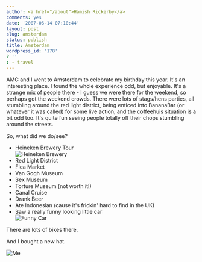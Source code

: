 ```yaml
---
author: <a href="/about">Hamish Rickerby</a>
comments: yes
date: '2007-06-14 07:10:44'
layout: post
slug: amsterdam
status: publish
title: Amsterdam
wordpress_id: '178'
? ''
: - travel
---
```


AMC and I went to Amsterdam to celebrate my birthday this year.  It's an interesting place.  I found the whole experience odd, but enjoyable.  It's a strange mix of people there - I guess we were there for the weekend, so perhaps got the weekend crowds.  There were lots of stags/hens parties, all stumbling around the red light district, being enticed into BananaBar (or whatever it was called) for some live action, and the coffeehuis situation is a bit odd too.  It's quite fun seeing people totally off their chops stumbling around the streets.

So, what did we do/see?
<ul>
	<li>Heineken Brewery Tour<br /><img id="image177" src="http://hamishrickerby.com/wp-content/uploads/2007/06/dsc01728.thumbnail.jpg" alt="Heineken Brewery" /></li>
	<li>Red Light District</li>
	<li>Flea Market</li>
	<li>Van Gogh Museum</li>
	<li>Sex Museum</li>
	<li>Torture Museum (not worth it!)</li>
	<li>Canal Cruise</li>
	<li>Drank Beer</li>
	<li>Ate Indonesian (cause it's frickin' hard to find in the UK)</li>
	<li>Saw a really funny looking little car<br /><img id="image180" src="http://hamishrickerby.com/wp-content/uploads/2007/06/dsc01793.thumbnail.jpg" alt="Funny Car" /></li>
</ul>

There are lots of bikes there.

And I bought a new hat.

<img id="image179" src="http://hamishrickerby.com/wp-content/uploads/2007/06/dsc01729.thumbnail.jpg" alt="Me" />